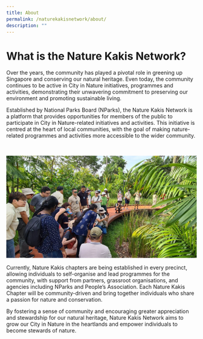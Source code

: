 ```yaml
---
title: About
permalink: /naturekakisnetwork/about/
description: ""
---
```

# What is the Nature Kakis Network?
<section>
<p>    
Over the years, the community has played a pivotal role in greening up Singapore and conserving our natural heritage. Even today, the community continues to be active in City in Nature initiatives, programmes and activities, demonstrating their unwavering commitment to preserving our environment and promoting sustainable living. </p>

<p> Established by National Parks Board (NParks), the Nature Kakis Network is a platform that provides opportunities for members of the public to participate in City in Nature-related initiatives and activities. This initiative is centred at the heart of local communities, with the goal of making nature-related programmes and activities more accessible to the wider community. </p><br>
  
<img src="/images/DIY%20Nature%20walks/naturewalks2.PNG"><br>
	
<p> Currently, Nature Kakis chapters are being established in every precinct, allowing individuals to self-organise and lead programmes for the community, with support from partners, grassroot organisations, and agencies including NParks and People’s Association. Each Nature Kakis Chapter will be community-driven and bring together individuals who share a passion for nature and conservation. </p>

<p> By fostering a sense of community and encouraging greater appreciation and stewardship for our natural heritage, Nature Kakis Network aims to grow our City in Nature in the heartlands and empower individuals to become stewards of nature. </p>
<br>
</section>